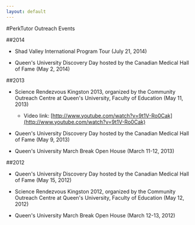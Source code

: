 ```yaml
---
layout: default
---
```

#PerkTutor Outreach Events

##2014

*   Shad Valley International Program Tour (July 21, 2014)

*   Queen's University Discovery Day hosted by the Canadian Medical Hall of Fame (May 2, 2014)


##2013

*   Science Rendezvous Kingston 2013, organized by the Community Outreach Centre at Queen's University, Faculty of Education (May 11, 2013)

    *   Video link: [http://www.youtube.com/watch?v=9t1V-Ro0Cak](http://www.youtube.com/watch?v=9t1V-Ro0Cak)
    
*   Queen's University Discovery Day hosted by the Canadian Medical Hall of Fame (May 9, 2013)

*   Queen's University March Break Open House (March 11-12, 2013)


##2012

*   Queen's University Discovery Day hosted by the Canadian Medical Hall of Fame (May 15, 2012)

*   Science Rendezvous Kingston 2012, organized by the Community Outreach Centre at Queen's University, Faculty of Education (May 12, 2012)

*   Queen's University March Break Open House (March 12-13, 2012)
